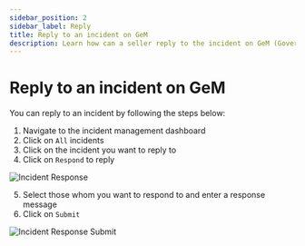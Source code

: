 ```yaml
---
sidebar_position: 2
sidebar_label: Reply
title: Reply to an incident on GeM
description: Learn how can a seller reply to the incident on GeM (Government e-Marketplace)
---
```


# Reply to an incident on GeM
You can reply to an incident by following the steps below:
1. Navigate to the incident management dashboard
2. Click on `All` incidents
3. Click on the incident you want to reply to
4. Click on `Respond` to reply

![Incident Response](/img/doc/incidents/response.jpg)

5. Select those whom you want to respond to and enter a response message
6. Click on `Submit`

![Incident Response Submit](/img/doc/incidents/create-response.jpg)